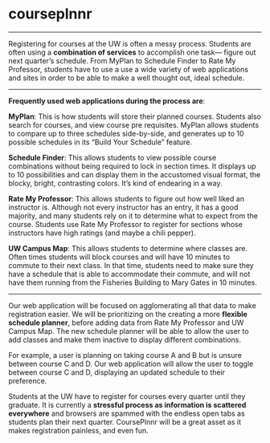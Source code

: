 # courseplnnr
---
Registering for courses at the UW is often a messy process. Students are often using a **combination of services** to accomplish one task— figure out next quarter’s schedule. From MyPlan to Schedule Finder to Rate My Professor, students have to use a use a wide variety of web applications and sites in order to be able to make a well thought out, ideal schedule. 

---
**Frequently used web applications during the process are**: 

**MyPlan**: This is how students will store their planned courses. Students also search for courses, and view course pre requisites. MyPlan allows students to compare up to three schedules side-by-side, and generates up to 10 possible schedules in its “Build Your Schedule” feature.

**Schedule Finder**: This allows students to view possible course combinations without being required to lock in section times. It displays up to 10 possibilities and can display them in the accustomed visual format, the blocky, bright, contrasting colors. It’s kind of endearing in a way.

**Rate My Professor**: This allows students to figure out how well liked an instructor is. Although not every instructor has an entry, it has a good majority, and many students rely on it to determine what to expect from the course. Students use Rate My Professor to register for sections whose instructors have high ratings (and maybe a chili pepper). 

**UW Campus Map**: This allows students to determine where classes are. Often times students will block courses and will have 10 minutes to commute to their next class. In that time, students need to make sure they have a schedule that is able to accommodate their commute, and will not have them running from the Fisheries Building to Mary Gates in 10 minutes. 

---

Our web application will be focused on agglomerating all that data to make registration easier. We will be prioritizing on the creating a more **flexible schedule planner**, before adding data from Rate My Professor and UW Campus Map. The new schedule planner will be able to allow the user to add classes and make them inactive to display different combinations. 

For example, a user is planning on taking course A and B but is unsure between course C and D. Our web application will allow the user to toggle between course C and D, displaying an updated schedule to their preference. 

Students at the UW have to register for courses every quarter until they graduate. It is currently a **stressful process as information is scattered everywhere** and browsers are spammed with the endless open tabs as students plan their next quarter. CoursePlnnr will be a great asset as it makes registration painless, and even fun. 

